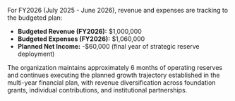 For FY2026 (July 2025 - June 2026), revenue and expenses are tracking to the budgeted plan:

- **Budgeted Revenue (FY2026):** $1,000,000
- **Budgeted Expenses (FY2026):** $1,060,000
- **Planned Net Income:** -$60,000 (final year of strategic reserve deployment)

The organization maintains approximately 6 months of operating reserves and continues executing the planned growth trajectory established in the multi-year financial plan, with revenue diversification across foundation grants, individual contributions, and institutional partnerships.
